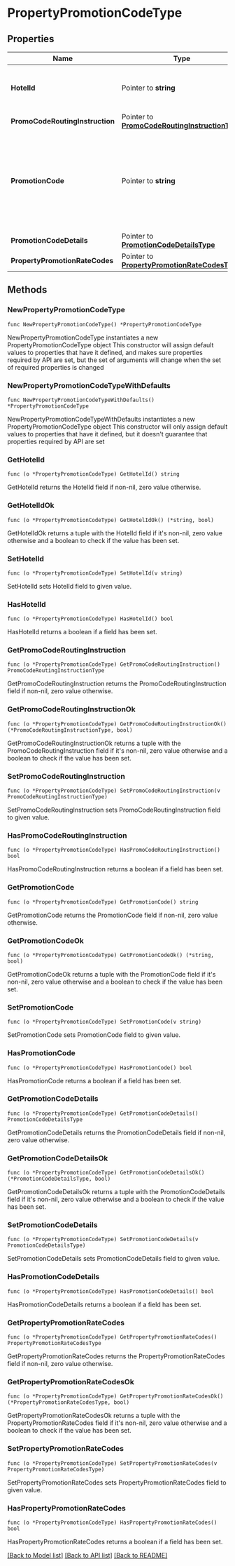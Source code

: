 # PropertyPromotionCodeType

## Properties

Name | Type | Description | Notes
------------ | ------------- | ------------- | -------------
**HotelId** | Pointer to **string** | Hotel code the property promotion code belongs to. | [optional] 
**PromoCodeRoutingInstruction** | Pointer to [**PromoCodeRoutingInstructionType**](PromoCodeRoutingInstructionType.md) |  | [optional] 
**PromotionCode** | Pointer to **string** | An alphanumeric code for the promotion. This code may not be changed once the promotion code is saved. | [optional] 
**PromotionCodeDetails** | Pointer to [**PromotionCodeDetailsType**](PromotionCodeDetailsType.md) |  | [optional] 
**PropertyPromotionRateCodes** | Pointer to [**PropertyPromotionRateCodesType**](PropertyPromotionRateCodesType.md) |  | [optional] 

## Methods

### NewPropertyPromotionCodeType

`func NewPropertyPromotionCodeType() *PropertyPromotionCodeType`

NewPropertyPromotionCodeType instantiates a new PropertyPromotionCodeType object
This constructor will assign default values to properties that have it defined,
and makes sure properties required by API are set, but the set of arguments
will change when the set of required properties is changed

### NewPropertyPromotionCodeTypeWithDefaults

`func NewPropertyPromotionCodeTypeWithDefaults() *PropertyPromotionCodeType`

NewPropertyPromotionCodeTypeWithDefaults instantiates a new PropertyPromotionCodeType object
This constructor will only assign default values to properties that have it defined,
but it doesn't guarantee that properties required by API are set

### GetHotelId

`func (o *PropertyPromotionCodeType) GetHotelId() string`

GetHotelId returns the HotelId field if non-nil, zero value otherwise.

### GetHotelIdOk

`func (o *PropertyPromotionCodeType) GetHotelIdOk() (*string, bool)`

GetHotelIdOk returns a tuple with the HotelId field if it's non-nil, zero value otherwise
and a boolean to check if the value has been set.

### SetHotelId

`func (o *PropertyPromotionCodeType) SetHotelId(v string)`

SetHotelId sets HotelId field to given value.

### HasHotelId

`func (o *PropertyPromotionCodeType) HasHotelId() bool`

HasHotelId returns a boolean if a field has been set.

### GetPromoCodeRoutingInstruction

`func (o *PropertyPromotionCodeType) GetPromoCodeRoutingInstruction() PromoCodeRoutingInstructionType`

GetPromoCodeRoutingInstruction returns the PromoCodeRoutingInstruction field if non-nil, zero value otherwise.

### GetPromoCodeRoutingInstructionOk

`func (o *PropertyPromotionCodeType) GetPromoCodeRoutingInstructionOk() (*PromoCodeRoutingInstructionType, bool)`

GetPromoCodeRoutingInstructionOk returns a tuple with the PromoCodeRoutingInstruction field if it's non-nil, zero value otherwise
and a boolean to check if the value has been set.

### SetPromoCodeRoutingInstruction

`func (o *PropertyPromotionCodeType) SetPromoCodeRoutingInstruction(v PromoCodeRoutingInstructionType)`

SetPromoCodeRoutingInstruction sets PromoCodeRoutingInstruction field to given value.

### HasPromoCodeRoutingInstruction

`func (o *PropertyPromotionCodeType) HasPromoCodeRoutingInstruction() bool`

HasPromoCodeRoutingInstruction returns a boolean if a field has been set.

### GetPromotionCode

`func (o *PropertyPromotionCodeType) GetPromotionCode() string`

GetPromotionCode returns the PromotionCode field if non-nil, zero value otherwise.

### GetPromotionCodeOk

`func (o *PropertyPromotionCodeType) GetPromotionCodeOk() (*string, bool)`

GetPromotionCodeOk returns a tuple with the PromotionCode field if it's non-nil, zero value otherwise
and a boolean to check if the value has been set.

### SetPromotionCode

`func (o *PropertyPromotionCodeType) SetPromotionCode(v string)`

SetPromotionCode sets PromotionCode field to given value.

### HasPromotionCode

`func (o *PropertyPromotionCodeType) HasPromotionCode() bool`

HasPromotionCode returns a boolean if a field has been set.

### GetPromotionCodeDetails

`func (o *PropertyPromotionCodeType) GetPromotionCodeDetails() PromotionCodeDetailsType`

GetPromotionCodeDetails returns the PromotionCodeDetails field if non-nil, zero value otherwise.

### GetPromotionCodeDetailsOk

`func (o *PropertyPromotionCodeType) GetPromotionCodeDetailsOk() (*PromotionCodeDetailsType, bool)`

GetPromotionCodeDetailsOk returns a tuple with the PromotionCodeDetails field if it's non-nil, zero value otherwise
and a boolean to check if the value has been set.

### SetPromotionCodeDetails

`func (o *PropertyPromotionCodeType) SetPromotionCodeDetails(v PromotionCodeDetailsType)`

SetPromotionCodeDetails sets PromotionCodeDetails field to given value.

### HasPromotionCodeDetails

`func (o *PropertyPromotionCodeType) HasPromotionCodeDetails() bool`

HasPromotionCodeDetails returns a boolean if a field has been set.

### GetPropertyPromotionRateCodes

`func (o *PropertyPromotionCodeType) GetPropertyPromotionRateCodes() PropertyPromotionRateCodesType`

GetPropertyPromotionRateCodes returns the PropertyPromotionRateCodes field if non-nil, zero value otherwise.

### GetPropertyPromotionRateCodesOk

`func (o *PropertyPromotionCodeType) GetPropertyPromotionRateCodesOk() (*PropertyPromotionRateCodesType, bool)`

GetPropertyPromotionRateCodesOk returns a tuple with the PropertyPromotionRateCodes field if it's non-nil, zero value otherwise
and a boolean to check if the value has been set.

### SetPropertyPromotionRateCodes

`func (o *PropertyPromotionCodeType) SetPropertyPromotionRateCodes(v PropertyPromotionRateCodesType)`

SetPropertyPromotionRateCodes sets PropertyPromotionRateCodes field to given value.

### HasPropertyPromotionRateCodes

`func (o *PropertyPromotionCodeType) HasPropertyPromotionRateCodes() bool`

HasPropertyPromotionRateCodes returns a boolean if a field has been set.


[[Back to Model list]](../README.md#documentation-for-models) [[Back to API list]](../README.md#documentation-for-api-endpoints) [[Back to README]](../README.md)


